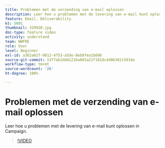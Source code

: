 ```yaml
---
title: Problemen met de verzending van e-mail oplossen
description: Leer hoe u problemen met de levering van e-mail kunt oplossen in Campaign.
feature: Email, Deliverability
kt: 5091
thumbnail: 329920.jpg
doc-type: feature video
activity: understand
team: WWFRE
role: User
level: Beginner
exl-id: a362a627-9812-4753-a5de-8eb97ea1b606
source-git-commit: 13f7ab2dd41216a603a22f181dc4d06302c5918a
workflow-type: tm+mt
source-wordcount: '26'
ht-degree: 100%

---
```


# Problemen met de verzending van e-mail oplossen

Leer hoe u problemen met de levering van e-mail kunt oplossen in Campaign.

>[!VIDEO](https://video.tv.adobe.com/v/329920?quality=12&learn=on)

